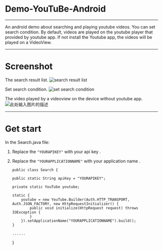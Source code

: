 # Demo-YouTuBe-Android
---
An android demo about searching and playing youtube videos. You can set search condition. By default, videos are played on the youtube player that provided by youtube app. If not install the Youtube app, the videos will be played on a VideoView.

----------

# Screenshot #

The search result list.
![search result list][1]

Set search condition.
![set search condition][2]

The video played by a videoview on the device without youtube app.
![此处输入图片的描述][3]

----------

# Get start  #
In the Search.java file:
 1. Replace the `"YOURAPIKEY"` with your api key .
 2. Replace the `"YOURAPPLICATIONNAME"` with your application name .
 

        public class Search {
    
        public static String apiKey = "YOURAPIKEY";
    
        private static YouTube youtube;
    
        static {
            youtube = new YouTube.Builder(Auth.HTTP_TRANSPORT, Auth.JSON_FACTORY, new HttpRequestInitializer() {
                public void initialize(HttpRequest request) throws IOException {
                }
            }).setApplicationName("YOURAPPLICATIONNAME").build();
        }
    
        ......
    
    }

  [1]: http://jungerr.qiniudn.com/device-2014-12-11-141931.jpg
  [2]: http://jungerr.qiniudn.com/device-2014-12-11-141949.jpg
  [3]: http://jungerr.qiniudn.com/device-2014-12-11-160507.jpg